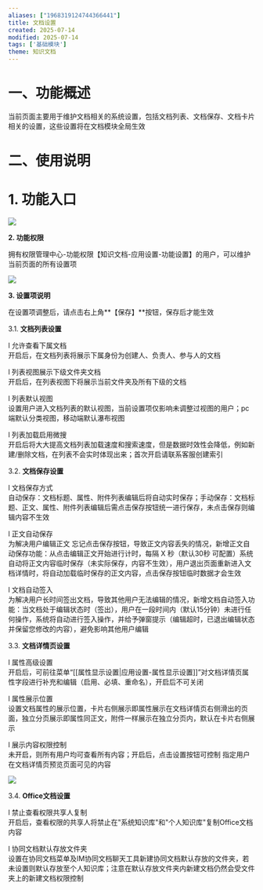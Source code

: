 ```yaml
---
aliases: ["1968319124744366441"]
title: 文档设置
created: 2025-07-14
modified: 2025-07-14
tags: ['基础模块']
theme: 知识文档
---
```


# 一、**功能概述**

当前页面主要用于维护文档相关的系统设置，包括文档列表、文档保存、文档卡片相关的设置，这些设置将在文档模块全局生效

# 二、**使用说明**

# **1. 功能入口**

![](bb1ebee8717b2847d629afafd9ac2a1a.jpg)

**2. 功能权限**

拥有权限管理中心-功能权限【知识文档-应用设置-功能设置】的用户，可以维护当前页面的所有设置项

![](abce5e63fe310fe63004078d58679fd6.jpg)

**3. 设置项说明**

在设置项调整后，请点击右上角**【保存】**按钮，保存后才能生效

3.1. **文档列表设置**

l 允许查看下属文档  
开启后，在文档列表将展示下属身份为创建人、负责人、参与人的文档

l 列表视图展示下级文件夹文档  
开启后，在列表视图下将展示当前文件夹及所有下级的文档

l 列表默认视图  
设置用户进入文档列表的默认视图，当前设置项仅影响未调整过视图的用户；pc端默认分类视图，移动端默认瀑布视图

l 列表加载启用微搜  
开启后将大大提高文档列表加载速度和搜索速度，但是数据时效性会降低，例如新建/删除文档，在列表不会实时体现出来；首次开启请联系客服创建索引

3.2. **文档保存设置**

l 文档保存方式  
自动保存：文档标题、属性、附件列表编辑后将自动实时保存；手动保存：文档标题、正文、属性、附件列表编辑后需点击保存按钮统一进行保存，未点击保存则编辑内容不生效

l 正文自动保存  
为解决用户编辑正文 忘记点击保存按钮，导致正文内容丢失的情况，新增正文自动保存功能：从点击编辑正文开始进行计时，每隔 X 秒（默认30秒 可配置）系统自动将正文内容临时保存（未实际保存，内容不生效），用户退出页面重新进入文档详情时，将自动加载临时保存的正文内容，点击保存按钮临时数据才会生效

l 文档自动签入  
为解决用户长时间签出文档，导致其他用户无法编辑的情况，新增文档自动签入功能：当文档处于编辑状态时（签出），用户在一段时间内（默认15分钟）未进行任何操作，系统将自动进行签入操作，并给予弹窗提示（编辑超时，已退出编辑状态并保留您修改的内容），避免影响其他用户编辑

3.3. **文档详情页设置**

l 属性高级设置  
开启后，可前往菜单“[[属性显示设置|应用设置-属性显示设置]]”对文档详情页属性字段进行补充和编辑（启用、必填、重命名），开启后不可关闭

l 属性展示位置  
设置文档属性的展示位置，卡片右侧展示即属性展示在文档详情页右侧滑出的页面，独立分页展示即属性同正文，附件一样展示在独立分页内，默认在卡片右侧展示

l 展示内容权限控制  
未开启，则所有用户均可查看所有内容；开启后，点击设置按钮可控制 指定用户在文档详情页预览页面可见的内容

![](e47d5e487c2eace1c0b9ea841697194a.jpg)

3.4. **Office文档设置**

l 禁止查看权限共享人复制  
开启后，查看权限的共享人将禁止在"系统知识库"和"个人知识库"复制Office文档内容

l 协同文档默认存放文件夹  
设置在协同文档菜单及IM协同文档聊天工具新建协同文档默认存放的文件夹，若未设置则默认存放至个人知识库；注意在默认存放文件夹内新建文档仍然会受文件夹上的新建文档权限控制